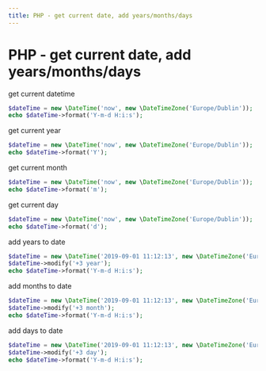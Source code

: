 ```yaml
---
title: PHP - get current date, add years/months/days
---
```


<h1 class="header">PHP - get current date, add years/months/days</h1>


get current datetime
```php
$dateTime = new \DateTime('now', new \DateTimeZone('Europe/Dublin'));
echo $dateTime->format('Y-m-d H:i:s');
```


get current year
```php
$dateTime = new \DateTime('now', new \DateTimeZone('Europe/Dublin'));
echo $dateTime->format('Y');
```


get current month
```php
$dateTime = new \DateTime('now', new \DateTimeZone('Europe/Dublin'));
echo $dateTime->format('m');
```


get current day
```php
$dateTime = new \DateTime('now', new \DateTimeZone('Europe/Dublin'));
echo $dateTime->format('d');
```


add years to date
```php
$dateTime = new \DateTime('2019-09-01 11:12:13', new \DateTimeZone('Europe/Dublin'));
$dateTime->modify('+3 year');
echo $dateTime->format('Y-m-d H:i:s');
```


add months to date
```php
$dateTime = new \DateTime('2019-09-01 11:12:13', new \DateTimeZone('Europe/Dublin'));
$dateTime->modify('+3 month');
echo $dateTime->format('Y-m-d H:i:s');
```


add days to date
```php
$dateTime = new \DateTime('2019-09-01 11:12:13', new \DateTimeZone('Europe/Dublin'));
$dateTime->modify('+3 day');
echo $dateTime->format('Y-m-d H:i:s');
```